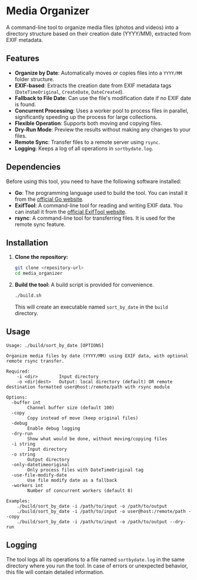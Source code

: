 # Media Organizer

A command-line tool to organize media files (photos and videos) into a directory structure based on their creation date (YYYY/MM), extracted from EXIF metadata.

## Features

- **Organize by Date**: Automatically moves or copies files into a `YYYY/MM` folder structure.
- **EXIF-based**: Extracts the creation date from EXIF metadata tags (`DateTimeOriginal`, `CreateDate`, `DateCreated`).
- **Fallback to File Date**: Can use the file's modification date if no EXIF date is found.
- **Concurrent Processing**: Uses a worker pool to process files in parallel, significantly speeding up the process for large collections.
- **Flexible Operation**: Supports both moving and copying files.
- **Dry-Run Mode**: Preview the results without making any changes to your files.
- **Remote Sync**: Transfer files to a remote server using `rsync`.
- **Logging**: Keeps a log of all operations in `sortbydate.log`.

## Dependencies

Before using this tool, you need to have the following software installed:

- **Go**: The programming language used to build the tool. You can install it from the [official Go website](https://golang.org/).
- **ExifTool**: A command-line tool for reading and writing EXIF data. You can install it from the [official ExifTool website](https://exiftool.org/).
- **rsync**: A command-line tool for transferring files. It is used for the remote sync feature.

## Installation

1.  **Clone the repository:**
    ```bash
    git clone <repository-url>
    cd media_organizer
    ```

2.  **Build the tool:**
    A build script is provided for convenience.
    ```bash
    ./build.sh
    ```
    This will create an executable named `sort_by_date` in the `build` directory.

## Usage

```
Usage: ./build/sort_by_date [OPTIONS]

Organize media files by date (YYYY/MM) using EXIF data, with optional remote rsync transfer.

Required:
	-i <dir>        Input directory
	-o <dir|dest>   Output: local directory (default) OR remote destination formatted user@host:/remote/path with rsync module

Options:
  -buffer int
    	Channel buffer size (default 100)
  -copy
    	Copy instead of move (keep original files)
  -debug
    	Enable debug logging
  -dry-run
    	Show what would be done, without moving/copying files
  -i string
    	Input directory
  -o string
    	Output directory
  -only-datetimeoriginal
    	Only process files with DateTimeOriginal tag
  -use-file-modify-date
    	Use file modify date as a fallback
  -workers int
    	Number of concurrent workers (default 8)

Examples:
	./build/sort_by_date -i /path/to/input -o /path/to/output
	./build/sort_by_date -i /path/to/input -o user@host:/remote/path --copy
	./build/sort_by_date -i /path/to/input -o /path/to/output --dry-run
```

## Logging

The tool logs all its operations to a file named `sortbydate.log` in the same directory where you run the tool. In case of errors or unexpected behavior, this file will contain detailed information.